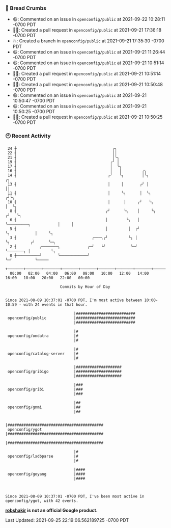 ### 🍞 Bread Crumbs

 * 😃: Commented on an issue in `openconfig/public` at 2021-09-22 10:28:11 -0700 PDT
 * ✍🏼: Created a pull request in `openconfig/public` at 2021-09-21 17:36:18 -0700 PDT
 * 💥: Created a branch in `openconfig/public` at 2021-09-21 17:35:30 -0700 PDT
 * 😃: Commented on an issue in `openconfig/public` at 2021-09-21 11:26:44 -0700 PDT
 * 😃: Commented on an issue in `openconfig/public` at 2021-09-21 10:51:14 -0700 PDT
 * ✍🏼: Created a pull request in `openconfig/public` at 2021-09-21 10:51:14 -0700 PDT
 * ✍🏼: Created a pull request in `openconfig/public` at 2021-09-21 10:50:48 -0700 PDT
 * 😃: Commented on an issue in `openconfig/public` at 2021-09-21 10:50:47 -0700 PDT
 * 😃: Commented on an issue in `openconfig/public` at 2021-09-21 10:50:25 -0700 PDT
 * ✍🏼: Created a pull request in `openconfig/public` at 2021-09-21 10:50:25 -0700 PDT

### 🕘 Recent Activity
```
 24 ┼                                          ╭╮
 22 ┤                                          ││
 21 ┤                                          │╰╮
 19 ┤                                         ╭╯ │
 17 ┤                                         │  ╰╮
 16 ┤                                         │   │         ╭╮
 14 ┤                                        ╭╯   ╰╮        │╰╮                           ╭╮
 13 ┤                                        │     │       ╭╯ │                           ││
 11 ┤                                        │     ╰╮      │  ╰╮                         ╭╯╰╮
 10 ┤                                        │      │     ╭╯   ╰╮                        │  ╰╮
  8 ┤                                       ╭╯      ╰╮    │     ╰╮                      ╭╯   ╰╮
  6 ┤                                       │        ╰╮   │      ╰─────────╮            │     │
  5 ┤                                       │         │  ╭╯                ╰╮           │     ╰╮
  3 ┤                                 ╭───╮╭╯         ╰╮ │                  ╰╮         ╭╯      ╰─╮
  2 ┤          ╭───────╮            ╭─╯   ╰╯           ╰─╯                   ╰───────╮ │         ╰╮
  0 ┼──────────╯       ╰────────────╯                                                ╰─╯          ╰─────
    +───────+───────+───────+───────+───────+───────+───────+───────+───────+───────+───────+───────+────
  00:00   02:00   04:00   06:00   08:00   10:00   12:00   14:00   16:00   18:00   20:00   22:00   00:00   

						Commits by Hour of Day


Since 2021-08-09 10:37:01 -0700 PDT, I'm most active between 10:00-10:59 - with 24 events in that hour.

```



```
                              |##########################
 openconfig/public            |##########################
                              |##########################

                              |#
 openconfig/ondatra           |#
                              |#

                              |#
 openconfig/catalog-server    |#
                              |#

                              |####################
 openconfig/gribigo           |####################
                              |####################

                              |###
 openconfig/gribi             |###
                              |###

                              |##
 openconfig/gnmi              |##
                              |##

                              |##########################################
 openconfig/ygot              |##########################################
                              |##########################################

                              |#
 openconfig/lsdbparse         |#
                              |#

                              |####
 openconfig/goyang            |####
                              |####



Since 2021-08-09 10:37:01 -0700 PDT, I've been most active in openconfig/ygot, with 42 events.

```
**[robshakir](mailto:robjs@google.com) is not an official Google product.**  


Last Updated: 2021-09-25 22:19:06.562189725 -0700 PDT
